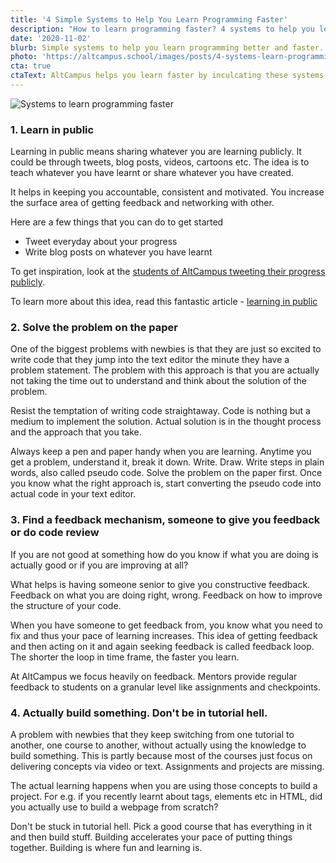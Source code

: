 ```yaml
---
title: '4 Simple Systems to Help You Learn Programming Faster'
description: "How to learn programming faster? 4 systems to help you learn programming faster and better at AltCampus."
date: '2020-11-02'
blurb: Simple systems to help you learn programming better and faster.
photo: 'https://altcampus.school/images/posts/4-systems-learn-programming-faster-altcampus.png'
cta: true
ctaText: AltCampus helps you learn faster by inculcating these systems as part of the learning model.  🙌
---
```


![Systems to learn programming faster](/images/posts/4-systems-learn-programming-faster-altcampus.png)


### 1. Learn in public

Learning in public means sharing whatever you are learning publicly. It could be through tweets, blog posts, videos, cartoons etc. The idea is to teach whatever you have learnt or share whatever you have created.

It helps in keeping you accountable, consistent and motivated. You increase the surface area of getting feedback and networking with other. 

Here are a few things that you can do to get started 
-  Tweet everyday about your progress
- Write blog posts on whatever you have learnt

To get inspiration, look at the [students of AltCampus tweeting their progress publicly](https://twitter.com/search?q=AltCampus).

To learn more about this idea, read this fantastic article - [learning in public](https://www.swyx.io/learn-in-public/)

### 2. Solve the problem on the paper

One of the biggest problems with newbies is that they are just so excited to write code that they jump into the text editor the minute they have a problem statement. The problem with this approach is that you are actually not taking the time out to understand and think about the solution of the problem.

Resist the temptation of writing code straightaway. Code is nothing but a medium to implement the solution. Actual solution is in the thought process and the approach that you take.

Always keep a pen and paper handy when you are learning. Anytime you get a problem, understand it, break it down. Write. Draw. Write steps in plain words, also called pseudo code. Solve the problem on the paper first. Once you know what the right approach is, start converting the pseudo code into actual code in your text editor.

### 3. Find a feedback mechanism, someone to give you feedback or do code review

If you are not good at something how do you know if what you are doing is actually good or if you are improving at all?

What helps is having someone senior to give you constructive feedback. Feedback on what you are doing right, wrong. Feedback on how to improve the structure of your code. 

When you have someone to get feedback from, you know what you need to fix and thus your pace of learning increases. This idea of getting feedback and then acting on it and again seeking feedback is called feedback loop. The shorter the loop in time frame, the faster you learn. 

At AltCampus we focus heavily on feedback. Mentors provide regular feedback to students on a granular level like assignments and checkpoints.

### 4.  Actually build something. Don't be in tutorial hell.

A problem with newbies that they keep switching from one tutorial to another, one course to another, without actually using the knowledge to build something. This is partly because most of the courses just focus on delivering concepts via video or text. Assignments and projects are missing. 

The actual learning happens when you are using those concepts to build a project. For e.g. if you recently learnt about tags, elements etc in HTML, did you actually use to build a webpage from scratch? 

Don't be stuck in tutorial hell. Pick a good course that has everything in it and then build stuff. Building accelerates your pace of putting things together. Building is where fun and learning is.
